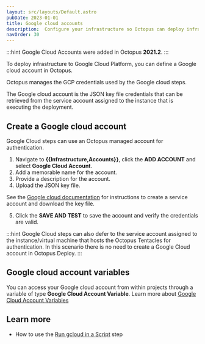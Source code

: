 ```yaml
---
layout: src/layouts/Default.astro
pubDate: 2023-01-01
title: Google cloud accounts
description:  Configure your infrastructure so Octopus can deploy infrastructure to GCP and run scripts against the gcloud CLI.
navOrder: 30
---
```


:::hint
Google Cloud Accounts were added in Octopus **2021.2**.
:::

To deploy infrastructure to Google Cloud Platform, you can define a Google cloud account in Octopus.

Octopus manages the GCP credentials used by the Google cloud steps.

The Google cloud account is the JSON key file credentials that can be retrieved from the service account assigned to the instance that is executing the deployment.

## Create a Google cloud account

Google Cloud steps can use an Octopus managed account for authentication.

1. Navigate to **{{Infrastructure,Accounts}}**, click the **ADD ACCOUNT** and select **Google Cloud Account**.
1. Add a memorable name for the account.
1. Provide a description for the account.
1. Upload the JSON key file.

See the [Google cloud documentation](https://cloud.google.com/iam/docs/creating-managing-service-account-keys) for instructions to create a service account and download the key file.

5. Click the **SAVE AND TEST** to save the account and verify the credentials are valid.

:::hint
Google Cloud steps can also defer to the service account assigned to the instance/virtual machine that hosts the Octopus Tentacles for authentication. In this scenario there is no need to create a Google Cloud account in Octopus Deploy.
:::

## Google cloud account variables

You can access your Google cloud account from within projects through a variable of type **Google Cloud Account Variable**. Learn more about [Google Cloud Account Variables](/docs/projects/variables/google-cloud-account-variables.md)

## Learn more

- How to use the [Run gcloud in a Script](/docs/deployments/google-cloud/run-gcloud-script/index.md) step